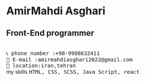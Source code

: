 # AmirMahdi Asghari
## Front-End programmer
<br>
<samp>
  📞 phone number :+98-9908632411
  <br>
  📧 E-mail :amirmahdiasghari2022@gmail.com<br>
  📍 location:iran,tehran
</samp>
<br>
my skills
<samp>
  HTML,
  CSS,
  SCSS,
  Java Script,
  react
</samp>
<br>
